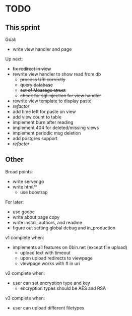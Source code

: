 # TODO

## This sprint

Goal:

- write view handler and page

Up next:

- ~~fix redirect in view~~
- rewrite view handler to show read from db
  - ~~process URI correctly~~
  - ~~query database~~
  - ~~set of Message struct~~
  - ~~check for sql injection for view handler~~
- rewrite view template to display paste
- *refactor*
- add time left for paste on view
- add view count to table
- implement burn after reading
- implement 404 for deleted/missing views
- implement periodic msg deletion
- add postgres support
- *refactor*

## Other
Broad points:

- write server.go
- write html/\*
    - use boostrap

For later:

- use godoc
- write about page copy 
- write install, authors, and readme
- figure out setting global debug and in\_production

v1 complete when:

- implements all features on 0bin.net (except file upload)
  - upload text with timeout
  - upon upload redirects to viewpage
  - viewpage works with # in uri

v2 complete when:

- user can set encryption type and key
  - encryption types should be AES and RSA


v3 complete when:

- user can upload different filetypes
